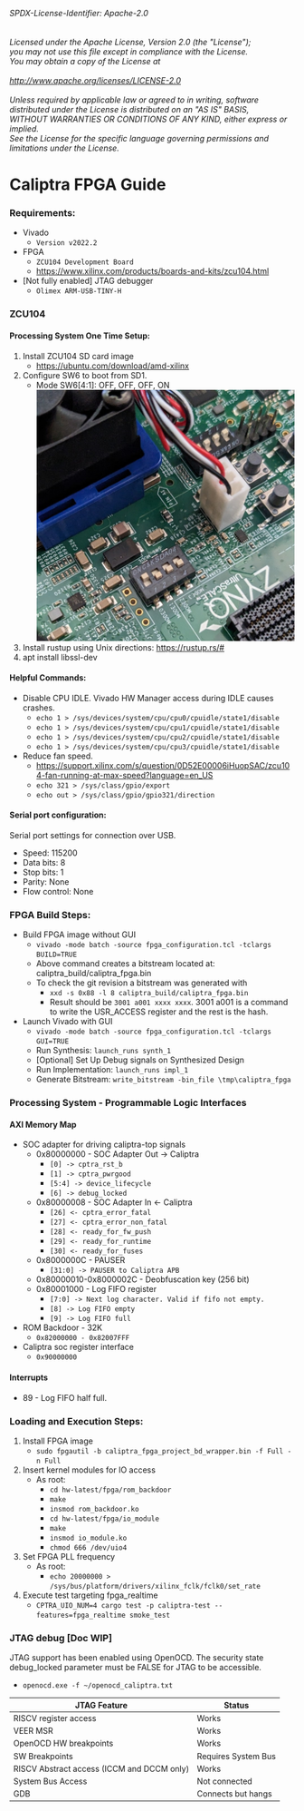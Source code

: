 _*SPDX-License-Identifier: Apache-2.0<BR>
<BR>
<BR>
Licensed under the Apache License, Version 2.0 (the "License");<BR>
you may not use this file except in compliance with the License.<BR>
You may obtain a copy of the License at<BR>
<BR>
http://www.apache.org/licenses/LICENSE-2.0 <BR>
<BR>
Unless required by applicable law or agreed to in writing, software<BR>
distributed under the License is distributed on an "AS IS" BASIS,<BR>
WITHOUT WARRANTIES OR CONDITIONS OF ANY KIND, either express or implied.<BR>
See the License for the specific language governing permissions and<BR>
limitations under the License.*_<BR>

# **Caliptra FPGA Guide** #

### Requirements: ###
 - Vivado
   - `Version v2022.2`
 - FPGA
   - `ZCU104 Development Board`
   - https://www.xilinx.com/products/boards-and-kits/zcu104.html
 - [Not fully enabled] JTAG debugger
   - `Olimex ARM-USB-TINY-H`

### ZCU104 ###
#### Processing System One Time Setup: ####
1. Install ZCU104 SD card image
   - https://ubuntu.com/download/amd-xilinx
1. Configure SW6 to boot from SD1.
   - Mode SW6[4:1]: OFF, OFF, OFF, ON
     ![](zynq_boot_switch.jpg)
1. Install rustup using Unix directions: https://rustup.rs/#
1. apt install libssl-dev

#### Helpful Commands: ####
 - Disable CPU IDLE. Vivado HW Manager access during IDLE causes crashes.
   - `echo 1 > /sys/devices/system/cpu/cpu0/cpuidle/state1/disable`
   - `echo 1 > /sys/devices/system/cpu/cpu1/cpuidle/state1/disable`
   - `echo 1 > /sys/devices/system/cpu/cpu2/cpuidle/state1/disable`
   - `echo 1 > /sys/devices/system/cpu/cpu3/cpuidle/state1/disable`
 - Reduce fan speed.
   - https://support.xilinx.com/s/question/0D52E00006iHuopSAC/zcu104-fan-running-at-max-speed?language=en_US
   - `echo 321 > /sys/class/gpio/export`
   - `echo out > /sys/class/gpio/gpio321/direction`

#### Serial port configuration: ####
Serial port settings for connection over USB.
 - Speed: 115200
 - Data bits: 8
 - Stop bits: 1
 - Parity: None
 - Flow control: None

### FPGA Build Steps: ###
 - Build FPGA image without GUI
    - `vivado -mode batch -source fpga_configuration.tcl -tclargs BUILD=TRUE`
    - Above command creates a bitstream located at: caliptra_build/caliptra_fpga.bin
    - To check the git revision a bitstream was generated with
      - `xxd -s 0x88 -l 8 caliptra_build/caliptra_fpga.bin`
      - Result should be `3001 a001 xxxx xxxx`. 3001 a001 is a command to write the USR_ACCESS register and the rest is the hash.
 - Launch Vivado with GUI
    - `vivado -mode batch -source fpga_configuration.tcl -tclargs GUI=TRUE`
    - Run Synthesis: `launch_runs synth_1`
    - [Optional] Set Up Debug signals on Synthesized Design
    - Run Implementation: `launch_runs impl_1`
    - Generate Bitstream: `write_bitstream -bin_file \tmp\caliptra_fpga`

### Processing System - Programmable Logic Interfaces ###
#### AXI Memory Map ####
 - SOC adapter for driving caliptra-top signals
   - 0x80000000 - SOC Adapter Out -> Caliptra
     - `[0] -> cptra_rst_b`
     - `[1] -> cptra_pwrgood`
     - `[5:4] -> device_lifecycle`
     - `[6] -> debug_locked`
   - 0x80000008 - SOC Adapter In <- Caliptra
     - `[26] <- cptra_error_fatal`
     - `[27] <- cptra_error_non_fatal`
     - `[28] <- ready_for_fw_push`
     - `[29] <- ready_for_runtime`
     - `[30] <- ready_for_fuses`
   - 0x8000000C - PAUSER
     - `[31:0] -> PAUSER to Caliptra APB`
   - 0x80000010-0x8000002C - Deobfuscation key (256 bit)
   - 0x80001000 - Log FIFO register
     - `[7:0] -> Next log character. Valid if fifo not empty.`
     - `[8] -> Log FIFO empty`
     - `[9] -> Log FIFO full`
 - ROM Backdoor - 32K
   - `0x82000000 - 0x82007FFF`
 - Caliptra soc register interface
   - `0x90000000`
#### Interrupts ####
 - 89 - Log FIFO half full.

### Loading and Execution Steps: ###
1. Install FPGA image
    - `sudo fpgautil -b caliptra_fpga_project_bd_wrapper.bin -f Full -n Full`
1. Insert kernel modules for IO access
    - As root:
      - `cd hw-latest/fpga/rom_backdoor`
      - `make`
      - `insmod rom_backdoor.ko`
      - `cd hw-latest/fpga/io_module`
      - `make`
      - `insmod io_module.ko`
      - `chmod 666 /dev/uio4`
1. Set FPGA PLL frequency
    - As root:
      - `echo 20000000 > /sys/bus/platform/drivers/xilinx_fclk/fclk0/set_rate`
1. Execute test targeting fpga_realtime
    - `CPTRA_UIO_NUM=4 cargo test -p caliptra-test --features=fpga_realtime smoke_test`

### JTAG debug [Doc WIP]
JTAG support has been enabled using OpenOCD. The security state debug_locked parameter must be FALSE for JTAG to be accessible.
- `openocd.exe -f ~/openocd_caliptra.txt`

| JTAG Feature                               | Status              |
| ------------------------------------------ | ------------------- |
| RISCV register access                      | Works               |
| VEER MSR                                   | Works               |
| OpenOCD HW breakpoints                     | Works               |
| SW Breakpoints                             | Requires System Bus |
| RISCV Abstract access (ICCM and DCCM only) | Works               |
| System Bus Access                          | Not connected       |
| GDB                                        | Connects but hangs  |